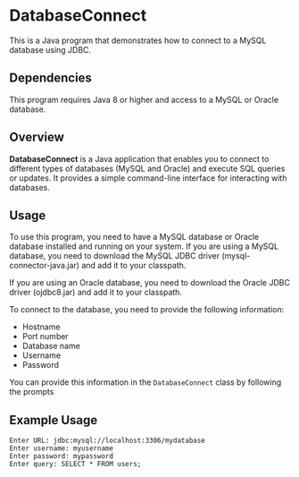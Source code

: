 # DatabaseConnect

This is a Java program that demonstrates how to connect to a MySQL database using JDBC.

## Dependencies

This program requires Java 8 or higher and access to a MySQL or Oracle database.

## Overview

**DatabaseConnect** is a Java application that enables you to connect to different types of databases (MySQL and Oracle) and execute SQL queries or updates. It provides a simple command-line interface for interacting with databases.

## Usage

To use this program, you need to have a MySQL database or Oracle database installed and running on your system. If you are using a MySQL database, you need to download the MySQL JDBC driver (mysql-connector-java.jar) and add it to your classpath.

If you are using an Oracle database, you need to download the Oracle JDBC driver (ojdbc8.jar) and add it to your classpath.

To connect to the database, you need to provide the following information:

- Hostname
- Port number
- Database name
- Username
- Password

You can provide this information in the `DatabaseConnect` class by following the prompts

## Example Usage

```Enter database type (SQL or Oracle): SQL
Enter URL: jdbc:mysql://localhost:3306/mydatabase
Enter username: myusername
Enter password: mypassword
Enter query: SELECT * FROM users;

```
